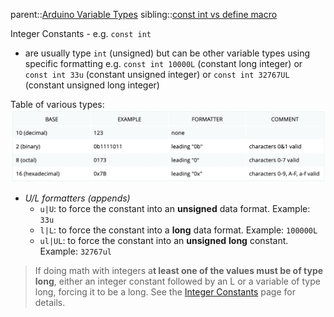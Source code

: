 parent::[Arduino Variable Types](Arduino%20Variable%20Types.md)
sibling::[const int vs define macro](const%20int%20vs%20define%20macro.md)

Integer Constants - e.g. `const int`
- are usually type `int` (unsigned) but can be other variable types using specific formatting e.g. `const int 10000L` (constant long integer) or `const int 33u` (constant unsigned integer) or `const int 32767UL` (constant unsigned long integer)

Table of various types:
![Pasted image 20221005161457](attachments/Pasted%20image%2020221005161457.png)

- _U/L formatters (appends)_
	- `u|U`: to force the constant into an **unsigned** data format. Example: `33u`
	- `l|L`: to force the constant into a **long** data format. Example: `100000L`
	- `ul|UL`: to force the constant into an **unsigned** **long** constant. Example: `32767ul`

> If doing math with integers a**t least one of the values must be of type long**, either an integer constant followed by an L or a variable of type long, forcing it to be a long. See the [Integer Constants](https://www.arduino.cc/reference/en/language/variables/constants/integerconstants) page for details.